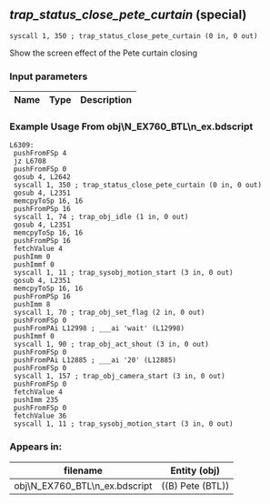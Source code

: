 ## *trap_status_close_pete_curtain* (special)

`syscall 1, 350 ; trap_status_close_pete_curtain (0 in, 0 out)`

Show the screen effect of the Pete curtain closing

### Input parameters
| Name | Type | Description
|------|------|------------


### Example Usage From obj\N_EX760_BTL\n_ex.bdscript
```plaintext
L6309:
 pushFromFSp 4
 jz L6708
 pushFromFSp 0
 gosub 4, L2642
 syscall 1, 350 ; trap_status_close_pete_curtain (0 in, 0 out)
 gosub 4, L2351
 memcpyToSp 16, 16
 pushFromPSp 16
 syscall 1, 74 ; trap_obj_idle (1 in, 0 out)
 gosub 4, L2351
 memcpyToSp 16, 16
 pushFromPSp 16
 fetchValue 4
 pushImm 0
 pushImmf 0
 syscall 1, 11 ; trap_sysobj_motion_start (3 in, 0 out)
 gosub 4, L2351
 memcpyToSp 16, 16
 pushFromPSp 16
 pushImm 8
 syscall 1, 70 ; trap_obj_set_flag (2 in, 0 out)
 pushFromFSp 0
 pushFromPAi L12998 ; ___ai 'wait' (L12998)
 pushImmf 0
 syscall 1, 90 ; trap_obj_act_shout (3 in, 0 out)
 pushFromFSp 0
 pushFromPAi L12885 ; ___ai '20' (L12885)
 pushFromFSp 0
 syscall 1, 157 ; trap_obj_camera_start (3 in, 0 out)
 pushFromFSp 0
 fetchValue 4
 pushImm 235
 pushFromFSp 0
 fetchValue 36
 syscall 1, 11 ; trap_sysobj_motion_start (3 in, 0 out)
```


### Appears in:
| filename | Entity (obj)
|----------|-------------
| obj\N_EX760_BTL\n_ex.bdscript       | ((B) Pete (BTL))          



